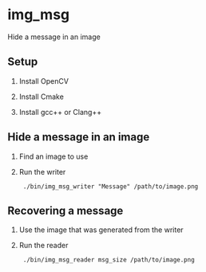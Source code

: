 # img_msg
Hide a message in an image

## Setup

1. Install OpenCV

2. Install Cmake

3. Install gcc++ or Clang++

## Hide a message in an image

1. Find an image to use

2. Run the writer

        ./bin/img_msg_writer "Message" /path/to/image.png

## Recovering a message

1. Use the image that was generated from the writer

2. Run the reader

        ./bin/img_msg_reader msg_size /path/to/image.png